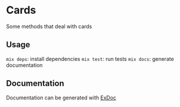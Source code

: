 # Cards

Some methods that deal with cards

## Usage

`mix deps`: install dependencies
`mix test`: run tests
`mix docs`: generate documentation

## Documentation

Documentation can be generated with [ExDoc](https://github.com/elixir-lang/ex_doc)

